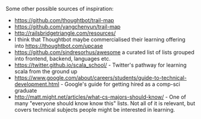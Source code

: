 Some other possible sources of inspiration:

- https://github.com/thoughtbot/trail-map
- https://github.com/yangchenyun/trail-map
- http://railsbridgetriangle.com/resources/
- I think that Thoughtbot maybe commercialised their learning offering into https://thoughtbot.com/upcase
- https://github.com/sindresorhus/awesome a curated list of lists grouped into frontend, backend, languages etc.
- https://twitter.github.io/scala_school/ - Twitter's pathway for learning scala from the ground up
- https://www.google.com/about/careers/students/guide-to-technical-development.html - Google's guide for getting hired as a comp-sci graduate
- http://matt.might.net/articles/what-cs-majors-should-know/ - One of many "everyone should know know this" lists. Not all of it is relevant, but covers technical subjects people might be interested in learning.
